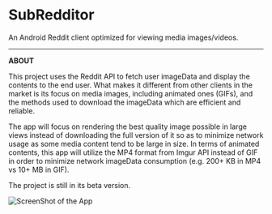 # SubRedditor

An Android Reddit client optimized for viewing media images/videos.

-----------------------------------------

**ABOUT**

This project uses the Reddit API to fetch user imageData and display the contents to the end user. What makes it different from other clients in the market is its focus on media images, including animated ones (GIFs), and the methods used to download the imageData which are efficient and reliable.

The app will focus on rendering the best quality image possible in large views instead of downloading the full version of it so as to minimize network usage as some media content tend to be large in size. In terms of animated contents, this app will utilize the MP4 format from Imgur API instead of GIF in order to minimize network imageData consumption (e.g. 200+ KB in MP4 vs 10+ MB in GIF).

The project is still in its beta version.

![ScreenShot of the App](https://thumbs.gfycat.com/JampackedLoathsomeBat-size_restricted.gif)


